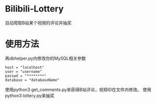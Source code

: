 ﻿# Bilibili-Lottery
自动爬取B站某个视频的评论并抽奖
# 使用方法
再dbhelper.py内修改你的MySQL相关参数
```
host = "localhost"
user = "username"
passwd = "********"
database = "databaseName"
```
使用python3 get_comments.py来获得B站评论，视频ID在文件内修改。
使用python3 lottery.py来抽奖